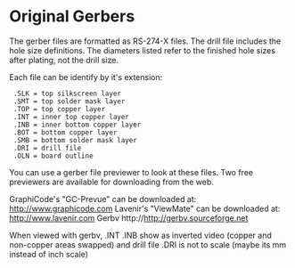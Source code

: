 # Original Gerbers

The gerber files are formatted as RS-274-X files.  The drill file includes 
the hole size definitions.  The diameters listed refer to the finished hole 
sizes after plating, not the drill size.

Each file can be identify by it's extension:

     .SLK = top silkscreen layer
     .SMT = top solder mask layer
     .TOP = top copper layer
     .INT = inner top copper layer
     .INB = inner bottom copper layer
     .BOT = bottom copper layer
     .SMB = bottom solder mask layer
     .DRI = drill file
     .OLN = board outline

You can use a gerber file previewer to look at these files.  Two free 
previewers are available for downloading from the web.

GraphiCode's "GC-Prevue" can be downloaded at:
     http://www.graphicode.com
Lavenir's "ViewMate" can be downloaded at:
     http://www.lavenir.com
Gerbv
     http://http://gerbv.sourceforge.net

When viewed with gerbv, .INT .INB show as inverted video
(copper and non-copper areas swapped) and drill file .DRI
is not to scale (maybe its mm instead of inch scale)
